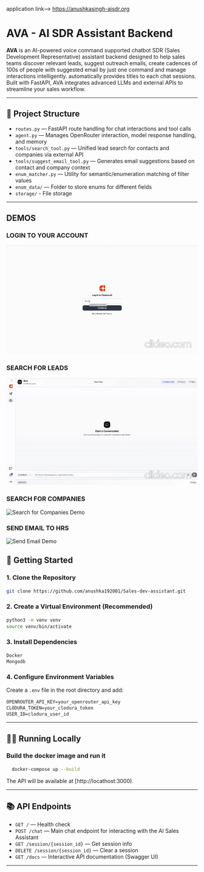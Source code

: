 application link-->
https://anushkasingh-aisdr.org

# AVA - AI SDR Assistant Backend

**AVA** is an AI-powered voice command supported chatbot SDR (Sales Development Representative) assistant backend designed to help sales teams discover relevant leads, suggest outreach emails, create cadences of 100s of people with suggested email by just one command and manage interactions intelligently. automatically provides titles to each chat sessions. Built with FastAPI, AVA integrates advanced LLMs and external APIs to streamline your sales workflow.

---

## 📁 Project Structure

- `routes.py` — FastAPI route handling for chat interactions and tool calls  
- `agent.py` — Manages OpenRouter interaction, model response handling, and memory  
- `tools/search_tool.py` — Unified lead search for contacts and companies via external API  
- `tools/suggest_email_tool.py` — Generates email suggestions based on contact and company context  
- `enum_matcher.py` — Utility for semantic/enumeration matching of filter values  
- `enum_data/` — Folder to store enums for different fields  
-  `storage/` - File storage

---
## DEMOS

### LOGIN TO YOUR ACCOUNT
![Login Demo](GIFS/rec_1_intro-ezgif.com-video-to-gif-converter.gif)

### SEARCH FOR LEADS
![Search for Leads Demo](GIFS/rec-2-dot-net-developers_PMQydA48-ezgif.com-video-to-gif-converter.gif)

### SEARCH FOR COMPANIES
![Search for Companies Demo](GIFS/rec-3-startups-working-on-block-chain-technology-yap93mon_BuQztXNH-ezgif.com-video-to-gif-converter.gif)

### SEND EMAIL TO HRS
![Send Email Demo](GIFS/send-an-email-to-hrs-cxwip805_qxZFyc16-ezgif.com-video-to-gif-converter.gif)
## 🚀 Getting Started

### 1. Clone the Repository

```bash
git clone https://github.com/anushka192001/Sales-dev-assistant.git
```

### 2. Create a Virtual Environment (Recommended)

```bash
python3 -m venv venv
source venv/bin/activate
```

### 3. Install Dependencies

```
Docker
Mongodb
```

### 4. Configure Environment Variables

Create a `.env` file in the root directory and add:

```env
OPENROUTER_API_KEY=your_openrouter_api_key
CLODURA_TOKEN=your_clodura_token
USER_ID=clodura_user_id
```

---

## 🏃‍♂️ Running Locally

### Build the docker image and run it
```bash
  docker-compose up --build
```

The API will be available at [http://locathost:3000).

---

## 📚 API Endpoints

- `GET /` — Health check
- `POST /chat` — Main chat endpoint for interacting with the AI Sales Assistant
- `GET /session/{session_id}` — Get session info
- `DELETE /session/{session_id}` — Clear a session
- `GET /docs` — Interactive API documentation (Swagger UI)

---


